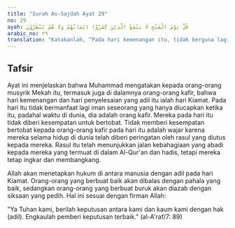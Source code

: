 ```yaml
---
title: "Surah As-Sajdah Ayat 29"
no: 29
ayah: قُلْ يَوْمَ الْفَتْحِ لَا يَنْفَعُ الَّذِيْنَ كَفَرُوْٓا اِيْمَانُهُمْ وَلَا هُمْ يُنْظَرُوْنَ
arabic_no: ٢٩
translation: "Katakanlah, “Pada hari kemenangan itu, tidak berguna lagi bagi orang-orang kafir keimanan mereka dan mereka tidak diberi penangguhan.”"
---
```


## Tafsir

Ayat ini menjelaskan bahwa Muhammad mengatakan kepada orang-orang musyrik Mekah itu, termasuk juga di dalamnya orang-orang kafir, bahwa hari kemenangan dan hari penyelesaian yang adil itu ialah hari Kiamat. Pada hari itu tidak bermanfaat lagi iman seseorang yang hanya diucapkan ketika itu, padahal waktu di dunia, dia adalah orang kafir. Mereka pada hari itu tidak diberi kesempatan untuk bertobat. Tidak memberi kesempatan bertobat kepada orang-orang kafir pada hari itu adalah wajar karena mereka selama hidup di dunia telah diberi peringatan oleh rasul yang diutus kepada mereka. Rasul itu telah menunjukkan jalan kebahagiaan yang abadi kepada mereka yang termuat di dalam Al-Qur'an dan hadis, tetapi mereka tetap ingkar dan membangkang.

Allah akan menetapkan hukum di antara manusia dengan adil pada hari Kiamat. Orang-orang yang berbuat baik akan dibalas dengan pahala yang baik, sedangkan orang-orang yang berbuat buruk akan diazab dengan siksaan yang pedih. Hal ini sesuai dengan firman Allah:

"Ya Tuhan kami, berilah keputusan antara kami dan kaum kami dengan hak (adil). Engkaulah pemberi keputusan terbaik." (al-A'raf/7: 89)